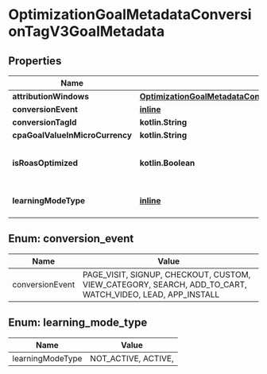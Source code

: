 
# OptimizationGoalMetadataConversionTagV3GoalMetadata

## Properties
| Name | Type | Description | Notes |
| ------------ | ------------- | ------------- | ------------- |
| **attributionWindows** | [**OptimizationGoalMetadataConversionTagV3GoalMetadataAttributionWindows**](OptimizationGoalMetadataConversionTagV3GoalMetadataAttributionWindows.md) |  |  [optional] |
| **conversionEvent** | [**inline**](#ConversionEvent) |  |  [optional] |
| **conversionTagId** | **kotlin.String** |  |  [optional] |
| **cpaGoalValueInMicroCurrency** | **kotlin.String** |  |  [optional] |
| **isRoasOptimized** | **kotlin.Boolean** | ROAS optimization is not supported |  [optional] |
| **learningModeType** | [**inline**](#LearningModeType) | Conversion learning model type |  [optional] |


<a id="ConversionEvent"></a>
## Enum: conversion_event
| Name | Value |
| ---- | ----- |
| conversionEvent | PAGE_VISIT, SIGNUP, CHECKOUT, CUSTOM, VIEW_CATEGORY, SEARCH, ADD_TO_CART, WATCH_VIDEO, LEAD, APP_INSTALL |


<a id="LearningModeType"></a>
## Enum: learning_mode_type
| Name | Value |
| ---- | ----- |
| learningModeType | NOT_ACTIVE, ACTIVE,  |



